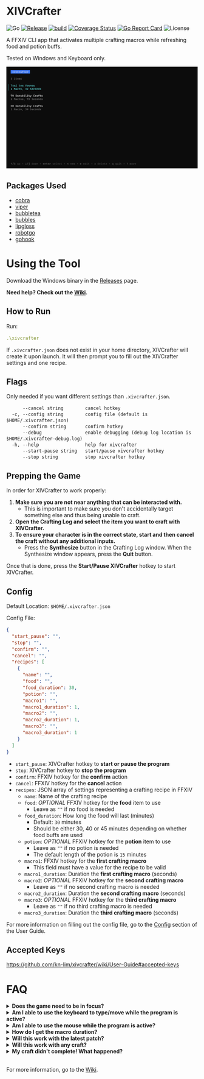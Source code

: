 # XIVCrafter
![Go](https://img.shields.io/github/go-mod/go-version/kn-lim/xivcrafter)
[![Release](https://img.shields.io/github/v/release/kn-lim/xivcrafter)](https://github.com/kn-lim/xivcrafter/releases)
[![build](https://github.com/kn-lim/xivcrafter/actions/workflows/build.yaml/badge.svg)](https://github.com/kn-lim/xivcrafter/actions/workflows/build.yaml)
[![Coverage Status](https://coveralls.io/repos/github/kn-lim/xivcrafter/badge.svg?branch=update-versions)](https://coveralls.io/github/kn-lim/xivcrafter?branch=update-versions)
[![Go Report Card](https://goreportcard.com/badge/github.com/kn-lim/xivcrafter)](https://goreportcard.com/report/github.com/kn-lim/xivcrafter)
![License](https://img.shields.io/github/license/kn-lim/xivcrafter)

A FFXIV CLI app that activates multiple crafting macros while refreshing food and potion buffs.

Tested on Windows and Keyboard only.

<p align="center">
  <img src="https://raw.githubusercontent.com/kn-lim/kn-lim/main/xivcrafter/xivcrafter_ui.gif"></img>
</p>

## Packages Used

- [cobra](https://github.com/spf13/cobra)
- [viper](https://github.com/spf13/viper)
- [bubbletea](https://github.com/charmbracelet/bubbletea)
- [bubbles](https://github.com/charmbracelet/bubbles)
- [lipgloss](https://github.com/charmbracelet/lipgloss)
- [robotgo](https://github.com/go-vgo/robotgo)
- [gohook](https://github.com/robotn/gohook)

# Using the Tool

Download the Windows binary in the [Releases](https://github.com/kn-lim/xivcrafter/releases) page.

**Need help? Check out the [Wiki](https://github.com/kn-lim/xivcrafter/wiki/).**

## How to Run

Run:
```yml
.\xivcrafter
```

If `.xivcrafter.json` does not exist in your home directory, XIVCrafter will create it upon launch. It will then prompt you to fill out the XIVCrafter settings and one recipe.

## Flags

Only needed if you want different settings than `.xivcrafter.json`.

```
      --cancel string        cancel hotkey
  -c, --config string        config file (default is $HOME/.xivcrafter.json)
      --confirm string       confirm hotkey
      --debug                enable debugging (debug log location is $HOME/.xivcrafter-debug.log)
  -h, --help                 help for xivcrafter
      --start-pause string   start/pause xivcrafter hotkey
      --stop string          stop xivcrafter hotkey
```

## Prepping the Game

In order for XIVCrafter to work properly:

1. **Make sure you are not near anything that can be interacted with.**
    - This is important to make sure you don't accidentally target something else and thus being unable to craft.
2. **Open the Crafting Log and select the item you want to craft with XIVCrafter.**
3. **To ensure your character is in the correct state, start and then cancel the craft without any additional inputs.**
    - Press the **Synthesize** button in the Crafting Log window. When the Synthesize window appears, press the **Quit** button.

Once that is done, press the **Start/Pause XIVCrafter** hotkey to start XIVCrafter.

## Config

Default Location: `$HOME/.xivcrafter.json`

Config File:

```json
{
  "start_pause": "",
  "stop": "",
  "confirm": "",
  "cancel": "",
  "recipes": [
    {
      "name": "",
      "food": "",
      "food_duration": 30,
      "potion": "",
      "macro1": "",
      "macro1_duration": 1,
      "macro2": "",
      "macro2_duration": 1,
      "macro3": "",
      "macro3_duration": 1
    }
  ]
}
```

- `start_pause`: XIVCrafter hotkey to **start or pause the program**
- `stop`: XIVCrafter hotkey to **stop the program**
- `confirm`: FFXIV hotkey for the **confirm** action
- `cancel`: FFXIV hotkey for the **cancel** action
- `recipes`: JSON array of settings representing a crafting recipe in FFXIV
  - `name`: Name of the crafting recipe
  - `food`: _OPTIONAL_ FFXIV hotkey for the **food** item to use
    - Leave as `""` if no food is needed
  - `food_duration`: How long the food will last (minutes)
    - Default: `30` minutes
    - Should be either 30, 40 or 45 minutes depending on whether food buffs are used
  - `potion`: _OPTIONAL_ FFXIV hotkey for the **potion** item to use
    - Leave as `""` if no potion is needed
    - The default length of the potion is `15` minutes
  - `macro1`: FFXIV hotkey for the **first crafting macro**
    - This field must have a value for the recipe to be valid
  - `macro1_duration`: Duration the **first crafting macro** (seconds)
  - `macro2`: _OPTIONAL_ FFXIV hotkey for the **second crafting macro**
    - Leave as `""` if no second crafting macro is needed
  - `macro2_duration`: Duration the **second crafting macro** (seconds)
  - `macro3`: _OPTIONAL_ FFXIV hotkey for the **third crafting macro**
    - Leave as `""` if no third crafting macro is needed
  - `macro3_duration`: Duration the **third crafting macro** (seconds)

For more information on filling out the config file, go to the [Config](https://github.com/kn-lim/xivcrafter/wiki/User-Guide#config) section of the User Guide.

## Accepted Keys

https://github.com/kn-lim/xivcrafter/wiki/User-Guide#accepted-keys

# FAQ

<details>
<summary>
<b>Does the game need to be in focus?</b>
</summary>
<p>Yes. Otherwise, whatever program is in focus will receive the inputs.</p>
</details>

<details>
<summary>
<b>Am I able to use the keyboard to type/move while the program is active?</b>
</summary>
<p>No, since XIVCrafter tracks all key presses and may act accordingly to the config provided.</p>
</details>

<details>
<summary>
<b>Am I able to use the mouse while the program is active?</b>
</summary>
<p>No, as it may cause XIVCrafter to malfunction and not start the craft properly.</p>
</details>

<details>
<summary>
<b>How do I get the macro duration?</b>
</summary>
<p>Count all the seconds the macro steps delays for.</p>
<p>General Rule: # of Lines * 3</p>
</details>

<details>
<summary>
<b>Will this work with the latest patch?</b>
</summary>
<p>Unless the <a href="https://github.com/go-vgo/robotgo">robotgo</a> package stops working or FFXIV blocks virtual keyboard inputs, XIVCrafter should work on any patch.</p>
</details>

<details>
<summary>
<b>Will this work with any craft?</b>
</summary>
<p>As long as you are able to start the craft, XIVCrafter will work on any craft.</p>
</details>

<details>
<summary>
<b>My craft didn't complete! What happened?</b>
</summary>
<p>Usually, latency can prevent the keys from being inputted properly to the client. If this happens, cancel the craft manually in-game. Get back into the <a href="#prepping-the-game">initial starting state</a> and wait till XIVCrafter completes the "craft". Make sure to stop any existing crafting macro before XIVCrafter starts a new craft. It should continue without having to reapply food and potion buffs.</p>
<p>You may need to cancel the current active crafting macro in order to get back to the initial starting state. To do that, you will need to interrupt that macro. You can do that by having this as a macro: <code>/e end</code>. By activating that one line macro, it should interrupt any currently running crafting macro to allow you to get back into the initial starting state. </p>
</details>

<br>For more information, go to the [Wiki](https://github.com/kn-lim/xivcrafter/wiki/).
